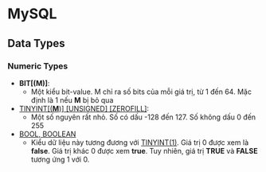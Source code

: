 # MySQL

## Data Types

### Numeric Types

- __BIT[(**M**)]__:
  - Một kiểu bit-value. M chỉ ra số bits của mỗi giá trị, từ 1 đến 64. Mặc định là 1 nếu **M** bị bỏ qua
- <u>TINYINT[(**M**)] [UNSIGNED] [ZEROFILL]</u>:
  - Một số nguyên rất nhỏ. Số có dấu -128 đến 127. Số không dấu 0 đến 255
- <u>BOOL, BOOLEAN</u>
  - Kiểu dữ liệu này tương đương với <u>TINYINT(1)</u>. Giá trị 0 được xem là **false**. Giá trị khác 0 được xem **true**. Tuy nhiên, giá trị **TRUE** và **FALSE** tương ứng 1 với 0.

